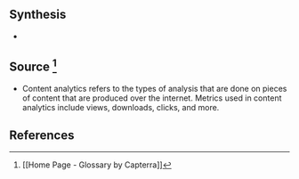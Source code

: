 ## Synthesis
- 
## Source [^1]
- Content analytics refers to the types of analysis that are done on pieces of content that are produced over the internet. Metrics used in content analytics include views, downloads, clicks, and more.
## References

[^1]: [[Home Page - Glossary by Capterra]]